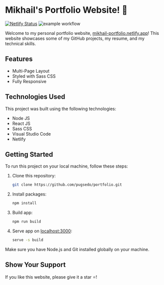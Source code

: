 # Mikhail's Portfolio Website! 🚀

[![Netlify Status](https://api.netlify.com/api/v1/badges/4f265867-b418-4efe-bb94-43287f88bef9/deploy-status)](https://app.netlify.com/sites/portfolio-mikhail/deploys)
![example workflow](https://github.com/pugsedo/portfolio/actions/workflows/node.js.yml/badge.svg)

Welcome to my personal portfolio website, [mikhail-portfolio.netlify.app](https://portfolio-mikhail.netlify.app)! This website showcases some of my GitHub projects, my resume, and my technical skills.

## Features
- Multi-Page Layout
- Styled with Sass CSS
- Fully Responsive

## Technologies Used
This project was built using the following technologies:
- Node JS
- React JS
- Sass CSS
- Visual Studio Code
- Netlify

## Getting Started
To run this project on your local machine, follow these steps:

1. Clone this repository:
   ```bash
   git clone https://github.com/pugsedo/portfolio.git
2. Install packages:
   ```bash
   npm install
3. Build app:
   ```bash
   npm run build
4. Serve app on [localhost:3000](HTTP://localhost:3000):
   ```bash
   serve -s build
   
Make sure you have Node.js and Git installed globally on your machine.

## Show Your Support
If you like this website, please give it a star ⭐️!
